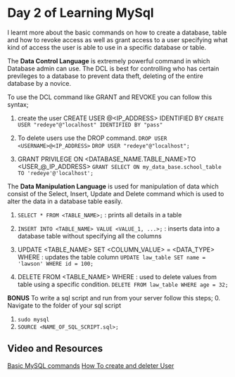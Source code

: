 # Day 2 of Learning MySql

I learnt more about the basic commands on how to create a database, table and how to revoke access as well as grant access to a user specifying what kind of access the user is able to use in a specific database or table.

The **Data Control Language** is extremely powerful command in which Database admin can use. The DCL is best for controlling who has certain previleges to a database to prevent data theft, deleting of the entire database by a novice.

To use the DCL command like GRANT and REVOKE you can follow this syntax;
1. create the user
CREATE USER <NAME>@<IP_ADDRESS> IDENTIFIED BY <PASSWORD>
`CREATE USER "redeye"@"localhost" IDENTIFIED BY "pass"`

2. To delete users use the DROP command.
`DROP USER <USERNAME>@<IP_ADDRESS>`
`DROP USER "redeye"@"localhost";`

3. GRANT PRIVILEGE ON <DATABASE_NAME.TABLE_NAME>TO <USER_@_IP_ADDRESS>
`GRANT SELECT ON my_data_base.school_table TO 'redeye'@'localhost';`

The **Data Manipulation Language** is used for manipulation of data which consist of the Select, Insert, Update and Delete command which is used to alter the data in a database table easily.

1. `SELECT * FROM <TABLE_NAME>;` : prints all details in a table

2. `INSERT INTO <TABLE_NAME> VALUE <VALUE_1, ...>;` : inserts data into a database table without specifying all the columns

3. UPDATE <TABLE_NAME> SET <COLUMN_VALUE> = <DATA_TYPE> WHERE <CONDITION> : updates the table column
`UPDATE law_table SET name = 'lawson' WHERE id = 100;`

4. DELETE FROM <TABLE_NAME> WHERE <CONDITION>: used to delete values from table using a specific condition.
`DELETE FROM law_table WHERE age = 32;`

**BONUS**
To write a sql script and run from your server follow this steps;
0. Navigate to the folder of your sql script
1. `sudo mysql` <!-- login into your sql server -->
2. `SOURCE <NAME_OF_SQL_SCRIPT.sql>;`

## Video and Resources
[Basic MySQL commands](https://youtu.be/cWMCHbxMiMI?si=fNSZfn9RKzee1iim)
[How To create and deleter User](https://www.digitalocean.com/community/tutorials/how-to-create-a-new-user-and-grant-permissions-in-mysql)
